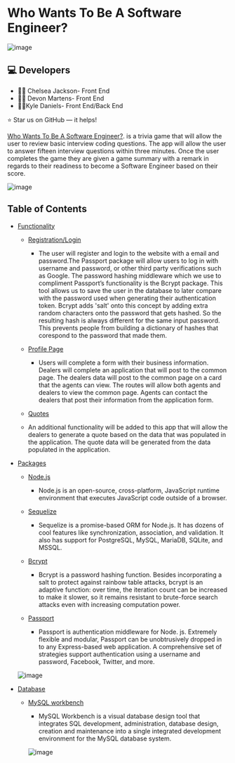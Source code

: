 #  Who Wants To Be A Software Engineer?

![image](https://user-images.githubusercontent.com/40472408/74198654-fa9d2d00-4c2f-11ea-9bfc-f48b74524ce7.png)



## :computer: Developers

* :woman_mechanic: Chelsea Jackson- Front End
* :woman_office_worker: Devon Martens- Front End
*  :man_teacher:Kyle Daniels- Front End/Back End

⭐️ Star us on GitHub — it helps!

[Who Wants To Be A Software Engineer?](https://thenegotiator.herokuapp.com/member). is a trivia game that will allow the user to review basic interview coding questions. The app will allow the user to answer fifteen interview questions within three minutes. Once the user completes the game they are given a game summary with a remark in regards to their readiness to become a Software Engineer based on their score.  

![image](https://user-images.githubusercontent.com/40472408/74198490-8c586a80-4c2f-11ea-8cd6-3f406667ab05.png)

## Table of Contents

- [Functionality](#Functionality)
    - [Registration/Login](#typo3-extension-repository)
    
      - The user will register and login to the website with a email and password.The Passport package will allow users to log in with username and password, or other third party verifications such as Google. The password hashing middleware which we use to compliment Passport’s functionality is the Bcrypt package. This tool allows us to save the user in the database to later compare with the password used when generating their authentication token. Bcrypt adds 'salt' onto this concept by adding extra random characters onto the password that gets hashed. So the resulting hash is always different for the same input password. This prevents people from building a dictionary of hashes that corespond to the password that made them.
      
    - [Profile Page](#typo3-extension-repository)
      - Users will complete a form with their business information. Dealers will complete an application that will post to the common page. The dealers data will post to the common page on a card that the agents can view. The routes will allow both agents and dealers to view the common page. Agents can contact the dealers that post their information from the application form.   
      
    - [Quotes](#typo3-extension-repository)
    - An additional functionality will be added to this app that will allow the dealers to generate a quote based on the data that was populated in the application. The quote data will be generated from the data populated in the application. 
      
    
    
    
- [Packages](#Packages)
    - [Node.js](#typo3-extension-repository)
      - Node.js is an open-source, cross-platform, JavaScript runtime environment that executes JavaScript code outside of a      browser.
    - [Sequelize](#typo3-extension-repository)
      - Sequelize is a promise-based ORM for Node.js. It has dozens of cool features like synchronization, association, and validation. It also has support for PostgreSQL, MySQL, MariaDB, SQLite, and MSSQL.
     
    - [Bcrypt](#typo3-extension-repository)
      - Bcrypt is a password hashing function. Besides incorporating a salt to protect against rainbow table attacks, bcrypt is an adaptive function: over time, the iteration count can be increased to make it slower, so it remains resistant to brute-force search attacks even with increasing computation power.
    - [Passport](#typo3-extension-repository)
      - Passport is authentication middleware for Node. js. Extremely flexible and modular, Passport can be unobtrusively dropped in to any Express-based web application. A comprehensive set of strategies support authentication using a username and password, Facebook, Twitter, and more.
    
    ![image](https://user-images.githubusercontent.com/40472408/70691211-86bdc300-1c86-11ea-8254-867dfea07491.png)
    
 - [Database](#Packages)
    - [MySQL workbench](#typo3-extension-repository)
      - MySQL Workbench is a visual database design tool that integrates SQL development, administration, database design, creation and maintenance into a single integrated development environment for the MySQL database system.
      
      ![image](https://user-images.githubusercontent.com/40472408/70741186-bd2c2a00-1ce8-11ea-8ea3-c2aece44f7a2.png)
